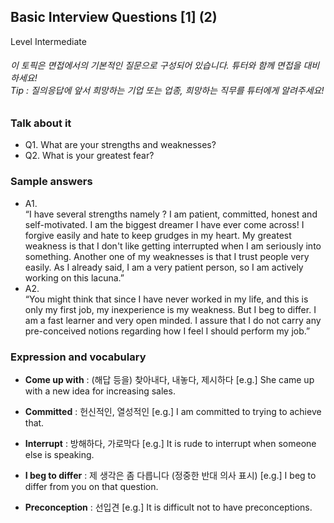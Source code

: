 ## Basic Interview Questions [1] (2)
Level Intermediate
###### 이 토픽은 면접에서의 기본적인 질문으로 구성되어 있습니다. 튜터와 함께 면접을 대비하세요!<br/>Tip : 질의응답에 앞서 희망하는 기업 또는 업종, 희망하는 직무를 튜터에게 알려주세요!

### Talk about it
- Q1. What are your strengths and weaknesses?- Q2. What is your greatest fear?
### Sample answers
- A1.  
“I have several strengths namely ? I am patient, committed, honest and self-motivated. I am the biggest dreamer I have ever come across! I forgive easily and hate to keep grudges in my heart. My greatest weakness is that I don't like getting interrupted when I am seriously into something. Another one of my weaknesses is that I trust people very easily. As I already said, I am a very patient person, so I am actively working on this lacuna.”
- A2.  
“You might think that since I have never worked in my life, and this is only my first job, my inexperience is my weakness. But I beg to differ. I am a fast learner and very open minded. I assure that I do not carry any pre-conceived notions regarding how I feel I should perform my job.”
### Expression and vocabulary
- **Come up with** : (해답 등을) 찾아내다, 내놓다, 제시하다
[e.g.] She came up with a new idea for increasing sales.

- **Committed** : 헌신적인, 열성적인
[e.g.] I am committed to trying to achieve that.

- **Interrupt** : 방해하다, 가로막다
[e.g.] It is rude to interrupt when someone else is speaking.

- **I beg to differ** : 제 생각은 좀 다릅니다 (정중한 반대 의사 표시)
[e.g.] I beg to differ from you on that question.

- **Preconception** : 선입견
[e.g.] It is difficult not to have preconceptions.


